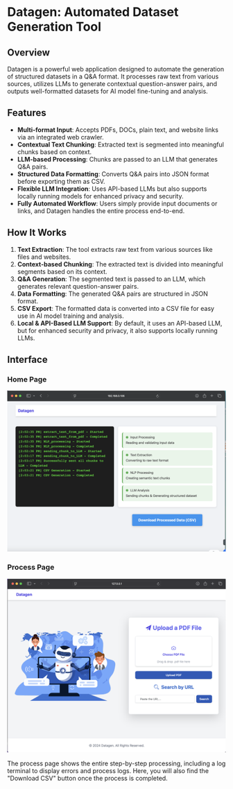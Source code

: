 # Datagen: Automated Dataset Generation Tool

## Overview
Datagen is a powerful web application designed to automate the generation of structured datasets in a Q&A format. It processes raw text from various sources, utilizes LLMs to generate contextual question-answer pairs, and outputs well-formatted datasets for AI model fine-tuning and analysis.

## Features
- **Multi-format Input**: Accepts PDFs, DOCs, plain text, and website links via an integrated web crawler.
- **Contextual Text Chunking**: Extracted text is segmented into meaningful chunks based on context.
- **LLM-based Processing**: Chunks are passed to an LLM that generates Q&A pairs.
- **Structured Data Formatting**: Converts Q&A pairs into JSON format before exporting them as CSV.
- **Flexible LLM Integration**: Uses API-based LLMs but also supports locally running models for enhanced privacy and security.
- **Fully Automated Workflow**: Users simply provide input documents or links, and Datagen handles the entire process end-to-end.

## How It Works
1. **Text Extraction**: The tool extracts raw text from various sources like files and websites.
2. **Context-based Chunking**: The extracted text is divided into meaningful segments based on its context.
3. **Q&A Generation**: The segmented text is passed to an LLM, which generates relevant question-answer pairs.
4. **Data Formatting**: The generated Q&A pairs are structured in JSON format.
5. **CSV Export**: The formatted data is converted into a CSV file for easy use in AI model training and analysis.
6. **Local & API-Based LLM Support**: By default, it uses an API-based LLM, but for enhanced security and privacy, it also supports locally running LLMs.

## Interface

### Home Page
![Home Page](sc.png)

### Process Page
![Process Page](sc1.png)

The process page shows the entire step-by-step processing, including a log terminal to display errors and process logs. Here, you will also find the "Download CSV" button once the process is completed.

